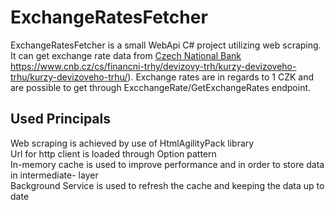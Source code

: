 # ExchangeRatesFetcher #

ExchangeRatesFetcher is a small WebApi C# project utilizing web scraping. It can get exchange rate data from [Czech National Bank ](https://www.cnb.cz/cs/financni-trhy/devizovy-trh/kurzy-devizoveho-trhu/kurzy-devizoveho-trhu/)https://www.cnb.cz/cs/financni-trhy/devizovy-trh/kurzy-devizoveho-trhu/kurzy-devizoveho-trhu/). Exchange rates are in regards to 1 CZK and are possible to get through ExcchangeRate/GetExchangeRates endpoint.

## Used Principals ##
Web scraping is achieved by use of HtmlAgilityPack library\
Url for http client is loaded through Option pattern\
In-memory cache is used to improve performance and in order to store data in intermediate- layer\
Background Service is used to refresh the cache and keeping the data up to date


